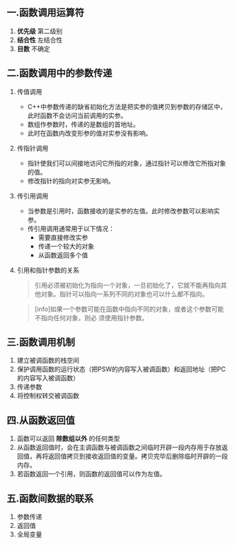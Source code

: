 ## 一.函数调用运算符

1. **优先级** 第二级别
2. **结合性** 左结合性
3. **目数** 不确定

## 二.函数调用中的参数传递
1.	传值调用
	+	C++中参数传递的缺省初始化方法是把实参的值拷贝到参数的存储区中，此时函数不会访问当前调用的实参。
	+	数组作参数时，传递的是数组的首地址。
	+	此时在函数内改变形参的值对实参没有影响。
2.	传指针调用
	+	指针使我们可以间接地访问它所指的对象，通过指针可以修改它所指对象的值。
	+	修改指针的指向对实参无影响。
3.	传引用调用
	+	当参数是引用时，函数接收的是实参的左值。此时修改参数可以影响实参。
	+	传引用调用通常用于以下情况：
		+	需要直接修改实参
		+	传递一个较大的对象
		+	从函数返回多个值
	
4.	引用和指针参数的关系
	>引用必须被初始化为指向一个对象，一旦初始化了，它就不能再指向其他对象。指针可以指向一系列不同的对象也可以什么都不指向。
	
	>[info]如果一个参数可能在函数中指向不同的对象，或者这个参数可能不指向任何对象，则必
须使用指针参数。



## 三.函数调用机制

1. 建立被调函数的栈空间
2. 保护调用函数的运行状态（把PSW的内容写入被调函数）和返回地址（把PC的内容写入被调函数）
3. 传递参数
4. 将控制权转交被调函数

## 四.从函数返回值

1.	函数可以返回 **除数组以外** 的任何类型
2.	从函数返回值时，会在主调函数与被调函数之间临时开辟一段内存用于存放返回值，再将返回值拷贝到接收返回值的变量。拷贝完毕后删除临时开辟的一段内存。
3.	若函数返回一个引用，则函数的返回值可以作为左值。

## 五.函数间数据的联系

1.	参数传递
2.	返回值
3.	全局变量

